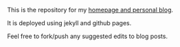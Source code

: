 This is the repository for my [homepage and personal blog](http://ozanonay.com).

It is deployed using jekyll and github pages.

Feel free to fork/push any suggested edits to blog posts.